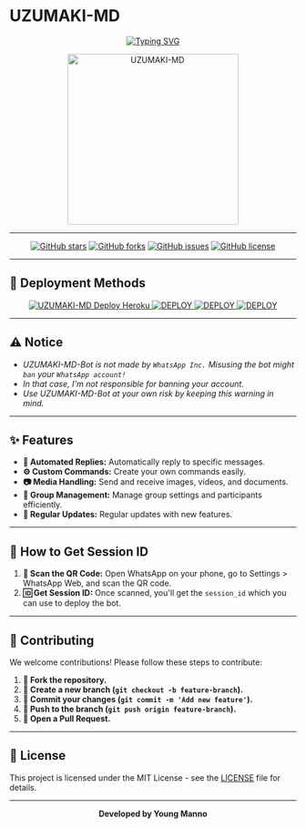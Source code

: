 # UZUMAKI-MD

<p align="center">
  <a href="https://git.io/typing-svg">
    <img src="https://readme-typing-svg.demolab.com?font=EB+Garamond&weight=800&size=28&duration=4000&pause=1000&random=false&width=435&lines=+_______UZUMAKI-MD_____;simple+whatsapp+BOT;BY+YOUNG MANNO ;REALESE+DATE+27%2F9%2F2024." alt="Typing SVG" />
  </a>
</p>

<p align="center">
  <img src="https://i.pinimg.com/564x/79/76/a1/7976a17a34156be847621a065d82d7a9.jpg" alt="UZUMAKI-MD" width="300" />
</p>

---

<p align="center">
  <a href="https://github.com/young-manno/UZUMAKI-MD/stargazers"><img alt="GitHub stars" src="https://img.shields.io/github/stars/young-manno/UZUMAKI-MD?style=for-the-badge"></a>
  <a href="https://github.com/young-manno/UZUMAKI-MD/network"><img alt="GitHub forks" src="https://img.shields.io/github/forks/young-manno/UZUMAKI-MD?style=for-the-badge"></a>
  <a href="https://github.com/young-manno/UZUMAKI-MD/issues"><img alt="GitHub issues" src="https://img.shields.io/github/issues/young-manno/UZUMAKI-MD?style=for-the-badge"></a>
  <a href="https://github.com/young-manno/UZUMAKI-MD"><img alt="GitHub license" src="https://img.shields.io/github/license/young-manno/UZUMAKI-MD?style=for-the-badge"></a>
</p>

---

## 🚀 Deployment Methods

<p align="center">
  <a href="https://heroku.com/deploy?template=https://github.com/young-manno/UZUMAKI-MD">
    <img title="UZUMAKI-MD Deploy Heroku" src="https://img.shields.io/badge/DEPLOY HEROKU-h?color=yellow&style=for-the-badge&logo=heroku">
  </a>
  
  <a href="https://repl.it/github.com/young-manno/UZUMAKI-MD" target="_blank">
    <img alt="DEPLOY" src="https://img.shields.io/badge/-DEPLOY REPLIT-blue?style=for-the-badge&logo=replit&logoColor=white">
  </a>
  
  <a href="https://dashboard.render.com" target="_blank">
    <img alt="DEPLOY" src="https://img.shields.io/badge/DEPLOY RENDER-h?color=yellow&style=for-the-badge&logo=render">
  </a>
  
  <a href="https://www.koyeb.com" target="_blank">
    <img alt="DEPLOY" src="https://img.shields.io/badge/DEPLOY KOYEB-h?color=yellow&style=for-the-badge&logo=koyeb">
  </a>
</p>

---

## ⚠️ Notice

- *UZUMAKI-MD-Bot is not made by `WhatsApp Inc.` Misusing the bot might `ban` your `WhatsApp account!`*
- *In that case, I'm not responsible for banning your account.*
- *Use UZUMAKI-MD-Bot at your own risk by keeping this warning in mind.*

---

## ✨ Features

- **🔄 Automated Replies:** Automatically reply to specific messages.
- **⚙️ Custom Commands:** Create your own commands easily.
- **📷 Media Handling:** Send and receive images, videos, and documents.
- **👥 Group Management:** Manage group settings and participants efficiently.
- **🔄 Regular Updates:** Regular updates with new features.

---

## 🔐 How to Get Session ID

1. **📱 Scan the QR Code:** Open WhatsApp on your phone, go to Settings > WhatsApp Web, and scan the QR code.
2. **🆔 Get Session ID:** Once scanned, you'll get the `session_id` which you can use to deploy the bot.

---

## 🤝 Contributing

We welcome contributions! Please follow these steps to contribute:

1. **🍴 Fork the repository.**
2. **🌿 Create a new branch (`git checkout -b feature-branch`).**
3. **💬 Commit your changes (`git commit -m 'Add new feature'`).**
4. **🔀 Push to the branch (`git push origin feature-branch`).**
5. **📜 Open a Pull Request.**

---

## 📄 License

This project is licensed under the MIT License - see the [LICENSE](LICENSE) file for details.

---

<p align="center">
  <strong>Developed by Young Manno</strong>
</p>
